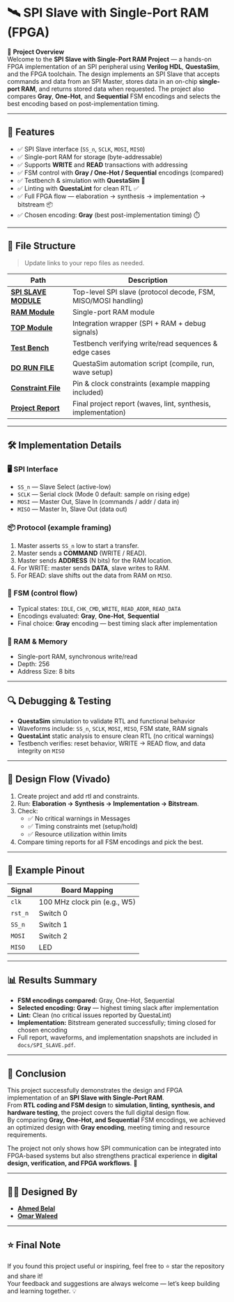 # 🛰️ SPI Slave with Single-Port RAM (FPGA)

📌 **Project Overview**  
Welcome to the **SPI Slave with Single-Port RAM Project** — a hands-on FPGA implementation of an SPI peripheral using **Verilog HDL**, **QuestaSim**, and the FPGA toolchain. The design implements an SPI Slave that accepts commands and data from an SPI Master, stores data in an on-chip **single-port RAM**, and returns stored data when requested. The project also compares **Gray**, **One-Hot**, and **Sequential** FSM encodings and selects the best encoding based on post-implementation timing.

---

## 🎯 Features
- ✅ SPI Slave interface (`SS_n`, `SCLK`, `MOSI`, `MISO`)  
- ✅ Single-port RAM for storage (byte-addressable)  
- ✅ Supports **WRITE** and **READ** transactions with addressing  
- ✅ FSM control with **Gray / One-Hot / Sequential** encodings (compared)  
- ✅ Testbench & simulation with **QuestaSim** 🧪  
- ✅ Linting with **QuestaLint** for clean RTL ✅  
- ✅ Full FPGA flow — elaboration → synthesis → implementation → bitstream 📦  
- ✅ Chosen encoding: **Gray** (best post-implementation timing) ⏱️

---

## 📂 File Structure
> Update links to your repo files as needed.

| Path | Description |
|---|---|
| [**SPI SLAVE MODULE**](https://github.com/ahmedbelal16/SPI_SLAVE/blob/main/Main%20Module/spi.v) | Top-level SPI slave (protocol decode, FSM, MISO/MOSI handling) |
| [**RAM Module**](https://github.com/ahmedbelal16/SPI_SLAVE/blob/main/Main%20Module/Ram.v) | Single-port RAM module |
| [**TOP Module**](https://github.com/ahmedbelal16/SPI_SLAVE/blob/main/Main%20Module/TOP_Module.v) | Integration wrapper (SPI + RAM + debug signals) |
| [**Test Bench**](https://github.com/ahmedbelal16/SPI_SLAVE/blob/main/Main%20Module/Top_Module_tb.v) | Testbench verifying write/read sequences & edge cases |
| [**DO RUN FILE**](https://github.com/ahmedbelal16/SPI_SLAVE/blob/main/Main%20Module/run.do) | QuestaSim automation script (compile, run, wave setup) |
| [**Constraint File**](https://github.com/ahmedbelal16/SPI_SLAVE/blob/main/spi.xdc) | Pin & clock constraints (example mapping included) |
| [**Project Report**](https://github.com/ahmedbelal16/SPI_SLAVE/blob/main/Project%20Report.pdf) | Final project report (waves, lint, synthesis, implementation) |

---

## 🛠️ Implementation Details

### 🖥️ SPI Interface
- `SS_n` — Slave Select (active-low)  
- `SCLK` — Serial clock (Mode 0 default: sample on rising edge)  
- `MOSI` — Master Out, Slave In (commands / addr / data in)  
- `MISO` — Master In, Slave Out (data out)

### 📦 Protocol (example framing)
1. Master asserts `SS_n` low to start a transfer.  
2. Master sends a **COMMAND** (WRITE / READ).  
3. Master sends **ADDRESS** (N bits) for the RAM location.  
4. For WRITE: master sends **DATA**, slave writes to RAM.  
5. For READ: slave shifts out the data from RAM on `MISO`.

### 🔁 FSM (control flow)
- Typical states: `IDLE`, `CHK_CMD`, `WRITE`, `READ_ADDR`, `READ_DATA`  
- Encodings evaluated: **Gray**, **One-Hot**, **Sequential**  
- Final choice: **Gray** encoding — best timing slack after implementation

### 🧠 RAM & Memory
- Single-port RAM, synchronous write/read  
- Depth: 256
- Address Size: 8 bits

---

## 🔍 Debugging & Testing
- **QuestaSim** simulation to validate RTL and functional behavior  
- Waveforms include: `SS_n`, `SCLK`, `MOSI`, `MISO`, FSM state, RAM signals  
- **QuestaLint** static analysis to ensure clean RTL (no critical warnings)  
- Testbench verifies: reset behavior, WRITE → READ flow, and data integrity on `MISO`

---

## 📏 Design Flow (Vivado)
1. Create project and add rtl and constraints.  
2. Run: **Elaboration → Synthesis → Implementation → Bitstream**.  
3. Check:
   - ✅ No critical warnings in Messages  
   - ✅ Timing constraints met (setup/hold)  
   - ✅ Resource utilization within limits  
4. Compare timing reports for all FSM encodings and pick the best.

---

## 🔌 Example Pinout 
| Signal | Board Mapping |
|---|---|
| `clk` | 100 MHz clock pin (e.g., W5) |
| `rst_n` | Switch 0 |
| `SS_n` | Switch 1 |
| `MOSI` | Switch 2 |
| `MISO` | LED |

---

## 📊 Results Summary

- **FSM encodings compared:** Gray, One-Hot, Sequential  
- **Selected encoding:** **Gray** — highest timing slack after implementation  
- **Lint:** Clean (no critical issues reported by QuestaLint)  
- **Implementation:** Bitstream generated successfully; timing closed for chosen encoding  
- Full report, waveforms, and implementation snapshots are included in `docs/SPI_SLAVE.pdf`.

---

## 🏁 Conclusion

This project successfully demonstrates the design and FPGA implementation of an **SPI Slave with Single-Port RAM**.  
From **RTL coding and FSM design** to **simulation, linting, synthesis, and hardware testing**, the project covers the full digital design flow.  
By comparing **Gray, One-Hot, and Sequential** FSM encodings, we achieved an optimized design with **Gray encoding**, meeting timing and resource requirements.

The project not only shows how SPI communication can be integrated into FPGA-based systems but also strengthens practical experience in **digital design, verification, and FPGA workflows**. 🚀

---

## 🧑‍💻 Designed By

- [**Ahmed Belal**](https://github.com/ahmedbelal16)
- [**Omar Waleed**](https://github.com/omarwaleed123eng)

---

## ⭐ Final Note

If you found this project useful or inspiring, feel free to ⭐ star the repository and share it!  
Your feedback and suggestions are always welcome — let’s keep building and learning together. 💡


